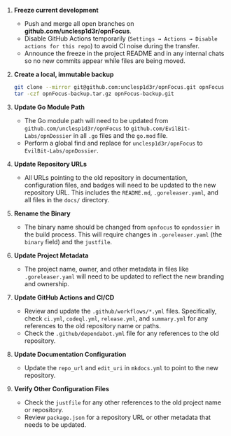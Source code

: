 1. **Freeze current development**

   - Push and merge all open branches on **github.com/unclesp1d3r/opnFocus**.
   - Disable GitHub Actions temporarily (`Settings → Actions → Disable actions for this repo`) to avoid CI noise during the transfer.
   - Announce the freeze in the project README and in any internal chats so no new commits appear while files are being moved.

2. **Create a local, immutable backup**

   ```bash
   git clone --mirror git@github.com:unclesp1d3r/opnFocus.git opnFocus-backup.git
   tar -czf opnFocus-backup.tar.gz opnFocus-backup.git
   ```

3. **Update Go Module Path**

   - The Go module path will need to be updated from `github.com/unclesp1d3r/opnFocus` to `github.com/EvilBit-Labs/opnDossier` in all `.go` files and the `go.mod` file.
   - Perform a global find and replace for `unclesp1d3r/opnFocus` to `EvilBit-Labs/opnDossier`.

4. **Update Repository URLs**

   - All URLs pointing to the old repository in documentation, configuration files, and badges will need to be updated to the new repository URL. This includes the `README.md`, `.goreleaser.yaml`, and all files in the `docs/` directory.

5. **Rename the Binary**

   - The binary name should be changed from `opnfocus` to `opndossier` in the build process. This will require changes in `.goreleaser.yaml` (the `binary` field) and the `justfile`.

6. **Update Project Metadata**

   - The project name, owner, and other metadata in files like `.goreleaser.yaml` will need to be updated to reflect the new branding and ownership.

7. **Update GitHub Actions and CI/CD**

   - Review and update the `.github/workflows/*.yml` files. Specifically, check `ci.yml`, `codeql.yml`, `release.yml`, and `summary.yml` for any references to the old repository name or paths.
   - Check the `.github/dependabot.yml` file for any references to the old repository.

8. **Update Documentation Configuration**

   - Update the `repo_url` and `edit_uri` in `mkdocs.yml` to point to the new repository.

9. **Verify Other Configuration Files**

   - Check the `justfile` for any other references to the old project name or repository.
   - Review `package.json` for a repository URL or other metadata that needs to be updated.
